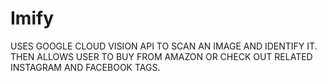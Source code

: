 # Imify
USES GOOGLE CLOUD VISION API TO SCAN AN IMAGE AND IDENTIFY IT. THEN ALLOWS USER TO BUY FROM AMAZON OR CHECK OUT RELATED
INSTAGRAM AND FACEBOOK TAGS.
